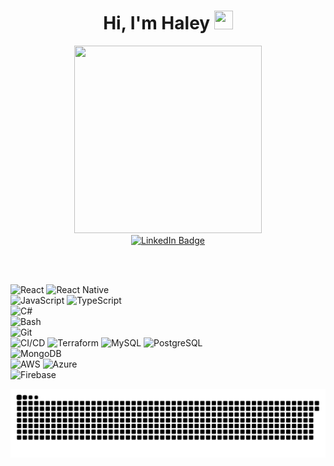 <div id="header" align="center">
  <h1>
    Hi, I'm Haley
    <img src="https://media.giphy.com/media/hvRJCLFzcasrR4ia7z/giphy.gif" width="30px" height="30px"/>
  </h1>
  <img src="https://user-images.githubusercontent.com/73789849/163858022-12833d90-2177-47b8-9949-9997b4f453ca.PNG" width="300" height="300" />
</div>
<div id="badges" align="center">
  <a href="https://www.linkedin.com/in/junghaley/">
    <img src="https://img.shields.io/badge/LinkedIn-blue?style=for-the-badge&logo=linkedin&logoColor=white" alt="LinkedIn Badge"/>
  </a>
</div>
<div id="badges" align="center">
  <img src="https://komarev.com/ghpvc/?username=haleyjung&style=flat-square&color=blue" alt=""/>
</div>

&nbsp;

![React](https://img.shields.io/badge/-React-61DAFB?logo=react&logoColor=white&style=for-the-badge)	
![React Native](https://img.shields.io/badge/-React_Native-61DAFB?logo=react&logoColor=white&style=for-the-badge)	
![JavaScript](https://img.shields.io/badge/-JavaScript-F7DF1E?logo=javascript&logoColor=white&style=for-the-badge)
![TypeScript](https://img.shields.io/badge/TypeScript-007ACC?style=for-the-badge&logo=typescript&logoColor=white)	
![C#](https://img.shields.io/badge/C%23-239120?style=for-the-badge&logo=c-sharp&logoColor=white)	
![Bash](https://img.shields.io/badge/-Bash-4EAA25?logo=gnu-bash&logoColor=white&style=for-the-badge)	
![Git](https://img.shields.io/badge/-Git-F05032?logo=git&logoColor=white&style=for-the-badge)	
![CI/CD](https://img.shields.io/badge/CI/CD-2EA44F?logo=github-actions&logoColor=white&style=for-the-badge)
![Terraform](https://img.shields.io/badge/-Terraform-5C4EE0?logo=terraform&logoColor=white&style=for-the-badge)	
![MySQL](https://img.shields.io/badge/-MySQL-4479A1?logo=mysql&logoColor=white&style=for-the-badge)	
![PostgreSQL](https://img.shields.io/badge/-PostgreSQL-4169E1?logo=postgresql&logoColor=white&style=for-the-badge)	
![MongoDB](https://img.shields.io/badge/-MongoDB-47A248?logo=mongodb&logoColor=white&style=for-the-badge)	
![AWS](https://img.shields.io/badge/-AWS-232F3E?logo=amazonaws&logoColor=white&style=for-the-badge)	
![Azure](https://img.shields.io/badge/-Azure-0078D4?logo=microsoft-azure&logoColor=white&style=for-the-badge)	
![Firebase](https://img.shields.io/badge/-Firebase-FFD700?logo=firebase&logoColor=white&style=for-the-badge)	

![](https://raw.githubusercontent.com/haleyjung/haleyjung/output/github-contribution-grid-snake.svg)
